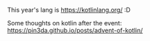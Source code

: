 This year's lang is https://kotlinlang.org/ :D

Some thoughts on kotlin after the event: https://pin3da.github.io/posts/advent-of-kotlin/
